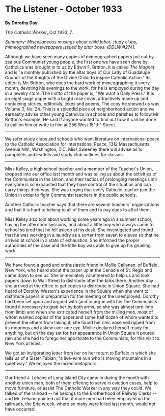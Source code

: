 The Listener - October 1933
===========================

**By Dorothy Day**

*The Catholic Worker*, Oct 1933, 7.

*Summary: Miscellaneous musings about child labor, study clubs,
mimeographed newspapers issued by altar boys. (DDLW \#274).*

Although we have seen many copies of mimeographed papers put out by
zealous Communist young people, the first one we have seen done by
Catholics was brought in to us by Edwin F. Britton. It is called *The
Magnet*, and is "a monthly published by the altar boys of Our Lady of
Guadalupe Council of the Knights of the Divine Child, to inspire
Catholic Action." Its editor is Mr. Britton, who does the hard work of
mimeographing it every month, devoting his evenings to the work, for he
is employed during the day in a jewelry store. The motto of the paper
is, "We want a Daily Press." It is an eight-page paper with a bright
rose cover, attractively made up and containing stories, editorials,
jokes and poems. The copy he showed us was Volume 3, No. 24. This is a
splendid piece of neighborhood action and we earnestly advise other
young Catholics in schools and parishes to follow Mr. Britton's example.
He said if anyone wanted to find out how it can be done to call on him
or write to him at 256 West 15^th^ Street.

- - -

We refer study clubs and schools who want literature on international
peace to the Catholic Association for International Peace, 1312
Massachusetts Avenue NW., Washington, D.C. Miss Sweeney there will
advise as to pamphlets and leaflets and study club outlines for classes.

- - -

Miss Kelley, a high school teacher and a member of the Teacher's Union,
dropped into our office last month and was telling us about the
activities of the Communists in the Union, and their tactics of
prolonging meetings until everyone is so exhausted that they have
control of the situation and can carry things their way. She was urging
that every Catholic teacher join the Union in order to fight Communist
teachers in the public schools.

Another Catholic teacher says that there are several teachers'
organizations and that it is hard to belong to all of them and to pay
dues to all of them.

Miss Kelley also told about working some years ago in a summer school,
having the afternoon sessions, and about a little boy who always came to
school so tired that he fell asleep at his desk. She investigated and
found that he was working in a laundry as a sorter from seven to eleven
so that he arrived at school in a state of exhaustion. She informed the
proper authorities of the case and the little boy was able to give up
his grueling work.

- - -

We have found a good and enthusiastic friend in Mollie Callanan, of
Buffalo, New York, who heard about the paper up at the Cenacle of St.
Regis and came down to see us. She immediately volunteered to help us
and took papers down to Wall Street to distribute after the talks there.
Another day she arrived at the office to get copies to distribute in
Union Square. She had heard of Dorothy Weston's experience in the Square
when she went to distribute papers in preparation for the meeting of the
unemployed. Dorothy had been set upon and argued with (and to argue with
her the Communists found it necessary to grab her by both arms, so she
was almost torn limb from limb) and when she extricated herself from the
milling mob, most of whom wanted copies of the paper and some half dozen
of whom wanted to prevent the others from taking it, she found her chic
nose veil ripped from its moorings and askew over one eye. Mollie
declared herself ready for anything, but on the day set for her
appearance in Union Square it poured rain and she had to forego her
apostolate to the Communists, for this visit to New York at least.

We got an invigorating letter from her on her return to Buffalo in which
she tells us of a Sister Fabian, "a live-wire nun who is moving
mountains in a quiet way." We enjoyed the mixed metaphors.

- - -

Our friend J. Lehane of Long Island City came in during the month with
another union man, both of them offering to serve in eviction cases,
help to move furniture, or assist The Catholic Worker in any way they
could. We talked of the railroad -- he belongs to the Brotherhood of
Railway Clerks -- and Mr. Lehane pointed out that if more men had been
employed on the railroads, the Erie wreck, where so many were killed
last month, would not have occurred.
